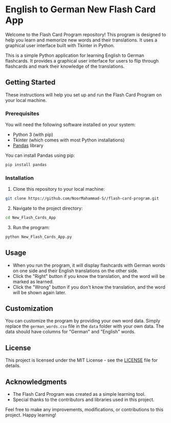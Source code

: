 # English to German New Flash Card App

Welcome to the Flash Card Program repository! This program is designed to help you learn and memorize new words and their translations.
It uses a graphical user interface built with Tkinter in Python.

This is a simple Python application for learning English to German flashcards. It provides a graphical user interface for users to flip through flashcards
and mark their knowledge of the translations.

## Getting Started

These instructions will help you set up and run the Flash Card Program on your local machine.

### Prerequisites

You will need the following software installed on your system:

- Python 3 (with pip)
- Tkinter (which comes with most Python installations)
- [Pandas](https://pandas.pydata.org/) library

You can install Pandas using pip:

```bash
pip install pandas
```

### Installation

1. Clone this repository to your local machine:

```bash
git clone https://github.com/NoorMahammad-S//flash-card-program.git
```

2. Navigate to the project directory:

```bash
cd New_Flash_Cards_App
```

3. Run the program:

```bash
python New_Flash_Cards_App.py
```

## Usage

- When you run the program, it will display flashcards with German words on one side and their English translations on the other side.
- Click the "Right" button if you know the translation, and the word will be marked as learned.
- Click the "Wrong" button if you don't know the translation, and the word will be shown again later.

## Customization

You can customize the program by providing your own word data. Simply replace the `german_words.csv` file in the `data` folder with your own data. 
The data should have columns for "German" and "English" words.

## License

This project is licensed under the MIT License - see the [LICENSE](LICENSE) file for details.

## Acknowledgments

- The Flash Card Program was created as a simple learning tool.
- Special thanks to the contributors and libraries used in this project.

Feel free to make any improvements, modifications, or contributions to this project. Happy learning!
```

